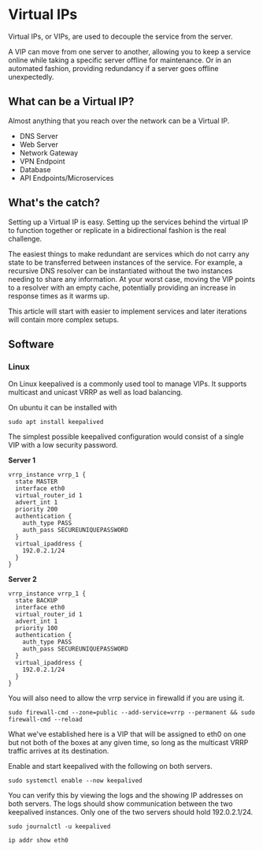 # Virtual IPs

Virtual IPs, or VIPs, are used to decouple the service from the server.

A VIP can move from one server to another, allowing you to keep a service online while taking a specific server offline for maintenance. Or in an automated fashion, providing redundancy if a server goes offline unexpectedly.

## What can be a Virtual IP?

Almost anything that you reach over the network can be a Virtual IP.

* DNS Server
* Web Server
* Network Gateway
* VPN Endpoint
* Database
* API Endpoints/Microservices

## What's the catch?

Setting up a Virtual IP is easy. Setting up the services behind the virtual IP to function together or replicate in a bidirectional fashion is the real challenge.

The easiest things to make redundant are services which do not carry any state to be transferred between instances of the service. For example, a recursive DNS resolver can be instantiated without the two instances needing to share any information. At your worst case, moving the VIP points to a resolver with an empty cache, potentially providing an increase in response times as it warms up.

This article will start with easier to implement services and later iterations will contain more complex setups.

## Software

### Linux

On Linux keepalived is a commonly used tool to manage VIPs. It supports multicast and unicast VRRP as well as load balancing.

On ubuntu it can be installed with

    sudo apt install keepalived

The simplest possible keepalived configuration would consist of a single VIP with a low security password.

**Server 1**

    vrrp_instance vrrp_1 {
      state MASTER
      interface eth0
      virtual_router_id 1
      advert_int 1
      priority 200
      authentication {
        auth_type PASS
        auth_pass SECUREUNIQUEPASSWORD
      }
      virtual_ipaddress {
        192.0.2.1/24
      }
    }

**Server 2**

    vrrp_instance vrrp_1 {
      state BACKUP
      interface eth0
      virtual_router_id 1
      advert_int 1
      priority 100
      authentication {
        auth_type PASS
        auth_pass SECUREUNIQUEPASSWORD
      }
      virtual_ipaddress {
        192.0.2.1/24
      }
    }

You will also need to allow the vrrp service in firewalld if you are using it.

    sudo firewall-cmd --zone=public --add-service=vrrp --permanent && sudo firewall-cmd --reload

What we've established here is a VIP that will be assigned to eth0 on one but not both of the boxes at any given time, so long as the multicast VRRP traffic arrives at its destination.

Enable and start keepalived with the following on both servers.

    sudo systemctl enable --now keepalived

You can verify this by viewing the logs and the showing IP addresses on both servers. The logs should show communication between the two keepalived instances. Only one of the two servers should hold 192.0.2.1/24.

    sudo journalctl -u keepalived

    ip addr show eth0
